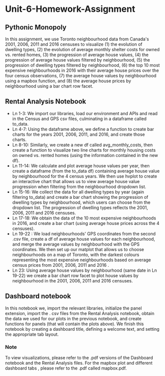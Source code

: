 # Unit-6-Homework-Assignment
## Pythonic Monopoly 
In this assignment, we use Toronto neighbourhood data from Canada's 2001, 2006, 2011 and 2016 censuses to visualize (1) the evolution of dwelling types, (2) the evolution of average monthly shelter costs for owned vs. rented homes, (3) the progression of average house values, (4) the progression of average house values filtered by neighbourhood, (5) the progression of dwelling types filtered by neighbourhood,  (6) the top 10 most expensive neighbourhoods in 2016 with their average house prices over the four census observations, (7) the average house values by neighbourhood using a mapbox function, and (8) the average house prices by neighbourhood using a bar chart row facet. 

## Rental Analysis Notebook 
* Ln 1-3: We import our libraries, load our environment and APIs and read in the Census and GPS csv files, culminating in a dataframe called to_data. 
* Ln 4-7: Using the dataframe above, we define a function to create bar charts for the years 2001, 2006, 2011, and 2016, and create those charts.  
* Ln 8-10: Similarly, we create a new df called avg_monthly_costs, then create a function to visualize two line charts for monthly housing costs on owned vs. rented homes (using the information contained in the new df). 
* Ln 11-14: We calculate and plot average house values per year, then create a dataframe (from the to_data df) containing average house value by neighbourhood for the 4 census years. We then use hvplot to create an interactive chart that allows us to view average house value progression when filtering from the neighbourhood dropdown list.   
* Ln 15-16: We collect the data for all dwelling types by year (again filtering to_data) and create a bar chart showing the progression of dwelling types by neighbourhood, which users can choose from the dropdown list. The progression of dwelling types reflects the 2001, 2006, 2011 and 2016 censuses. 
* Ln 17-18: We obtain the data of the 10 most expensive neighbourhoods in 2016, and create a bar chart (using average house prices across the 4 censuses). 
* Ln 19-22 : We load neighbourhoods' GPS coordinates from the second .csv file, create a df of average house values for each neighbourhood, and merge the average values by neighbourhood with the GPS coordinates.   We then set up our matplot that allows us to choose neighbourhoods on a map of Toronto, with the darkest colours representing the most expensive neighbourhoods based on average census prices from 2001, 2006, 2011 and 2016 . 
* Ln 23: Using average house values by neighbourhood (same date in Ln 19-22) we create a bar chart row facet to plot house values by neighbourhood in the 2001, 2006, 2011 and 2016 censuses. 

## Dashboard notebook
In this notebook we, import the relevant libraries, initialize the panel extension, import the . csv files from the Rental Analysis notebook, obtain the data we used for our plots in the previous notebook, and create functions for panels (that will contain the plots above). We finish this notebook by creating a dashboard title, defining a welcome text, and setting the appropriate tab layout. 


### Note
To view visualizations, please refer to the .pdf versions of the Dashboard notebook and the Rental Analysis files. For the mapbox plot and different dashboard tabs , please refer to the .pdf called mapbox.pdf. 
